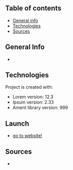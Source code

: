 ## Table of contents
* [General info](#general-info)
* [Technologies](#technologies)
* [Sources](#sources)

## General Info
*

## Technologies
Project is created with:
* Lorem version: 12.3
* Ipsum version: 2.33
* Ament library version: 999

## Launch
* [go to website!](https://polar-bastion-38087.herokuapp.com/)

## Sources
*
